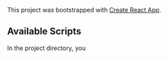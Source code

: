 This project was bootstrapped with [Create React App](https://github.com/facebook/create-react-app).

## Available Scripts

In the project directory, you